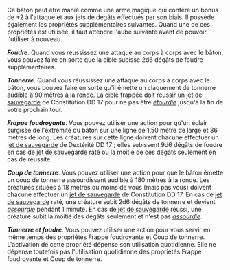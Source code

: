 Ce bâton peut être manié comme une arme magique qui confère un bonus de +2 à l'attaque et aux jets de dégâts effectués par son biais. Il possède également les propriétés supplémentaires suivantes. Quand une de ces propriétés est utilisée, il faut attendre l'aube suivante avant de pouvoir l'utiliser à nouveau.

_**Foudre**_. Quand vous réussissez une attaque au corps à corps avec le bâton, vous pouvez faire en sorte que la cible subisse 2d6 dégâts de foudre supplémentaires.

_**Tonnerre**_. Quand vous réussissez une attaque au corps à corps avec le bâton, vous pouvez faire en sorte qu'il émette un claquement de tonnerre audible à 90 mètres à la ronde. La cible frappée doit réussir un [jet de sauvegarde](/utiliser-les-caracteristiques/#jets-de-sauvegarde) de Constitution DD 17 pour ne pas être [_étourdie_](/gerer-la-sante-du-personnage/#etourdi) jusqu'à la fin de votre prochain tour.

_**Frappe foudroyante**_. Vous pouvez utiliser une action pour qu'un éclair surgisse de l'extrémité du bâton sur une ligne de 1,50 mètre de large et 36 mètres de long. Les créatures sur cette ligne doivent chacune effectuer un [jet de sauvegarde](/utiliser-les-caracteristiques/#jets-de-sauvegarde) de Dextérité DD 17 ; elles subissent 9d6 dégâts de foudre en cas de [jet de sauvegarde](/utiliser-les-caracteristiques/#jets-de-sauvegarde) raté ou la moitié de ces dégâts seulement en cas de réussite.

_**Coup de tonnerre**_. Vous pouvez utiliser une action pour que le bâton émette un coup de tonnerre assourdissant audible à 180 mètres à la ronde. Les créatures situées à 18 mètres ou moins de vous (mais pas vous) doivent chacune effectuer un [jet de sauvegarde](/utiliser-les-caracteristiques/#jets-de-sauvegarde) de Constitution DD 17. En cas de [jet de sauvegarde](/utiliser-les-caracteristiques/#jets-de-sauvegarde) raté, une créature subit 2d6 dégâts de tonnerre et devient [_assourdie_](/gerer-la-sante-du-personnage/#assourdi) pendant 1 minute. En cas de [jet de sauvegarde](/utiliser-les-caracteristiques/#jets-de-sauvegarde) réussi, une créature subit la moitié des dégâts seulement et n'est pas [_assourdie_](/gerer-la-sante-du-personnage/#assourdi).

_**Tonnerre et foudre**_. Vous pouvez utiliser une action pour vous servir en même temps des propriétés Frappe foudroyante et Coup de tonnerre. L'activation de cette propriété dépense son utilisation quotidienne. Elle ne dépense toutefois pas l'utilisation quotidienne des propriétés Frappe foudroyante et Coup de tonnerre.

